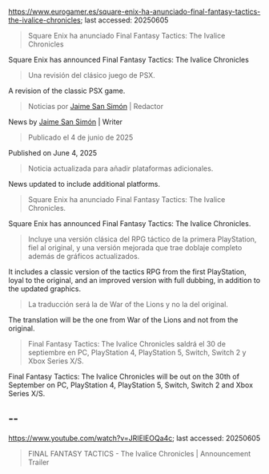 https://www.eurogamer.es/square-enix-ha-anunciado-final-fantasy-tactics-the-ivalice-chronicles; last accessed: 20250605

> Square Enix ha anunciado Final Fantasy Tactics: The Ivalice Chronicles

Square Enix has announced Final Fantasy Tactics: The Ivalice Chronicles

> Una revisión del clásico juego de PSX.

A revision of the classic PSX game.

> Noticias por [Jaime San Simón](https://www.eurogamer.es/authors/jaime-san-simon) | Redactor

News by [Jaime San Simón](https://www.eurogamer.es/authors/jaime-san-simon) | Writer

> Publicado el 4 de junio de 2025

Published on June 4, 2025

> Noticia actualizada para añadir plataformas adicionales.

News updated to include additional platforms.

> Square Enix ha anunciado Final Fantasy Tactics: The Ivalice Chronicles.

Square Enix has announced Final Fantasy Tactics: The Ivalice Chronicles.

> Incluye una versión clásica del RPG táctico de la primera PlayStation, fiel al original, y una versión mejorada que trae doblaje completo además de gráficos actualizados.

It includes a classic version of the tactics RPG from the first PlayStation, loyal to the original, and an improved version with full dubbing, in addition to the updated graphics.

> La traducción será la de War of the Lions y no la del original.

The translation will be the one from War of the Lions and not from the original.

> Final Fantasy Tactics: The Ivalice Chronicles saldrá el 30 de septiembre en PC, PlayStation 4, PlayStation 5, Switch, Switch 2 y Xbox Series X/S. 

Final Fantasy Tactics: The Ivalice Chronicles will be out on the 30th of September on PC, PlayStation 4, PlayStation 5, Switch, Switch 2 and Xbox Series X/S.  

## --

https://www.youtube.com/watch?v=JRIElEOQa4c; last accessed: 20250605

> FINAL FANTASY TACTICS - The Ivalice Chronicles | Announcement Trailer

